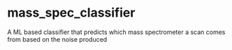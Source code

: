 # mass_spec_classifier
A ML based classifier that predicts which mass spectrometer a scan comes from based on the noise produced
